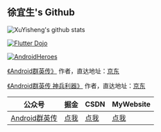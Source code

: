 ## 徐宜生's Github

![XuYisheng's github stats](https://github-readme-stats.vercel.app/api?username=xuyisheng&show_icons=true&theme=dracula)

[![Flutter Dojo](https://github-readme-stats.vercel.app/api/pin/?username=xuyisheng&repo=flutter_dojo)](https://github.com/xuyisheng/flutter_dojo)

[![AndroidHeroes](https://github-readme-stats.vercel.app/api/pin/?username=xuyisheng&repo=AndroidHeroes)](https://github.com/xuyisheng/AndroidHeroes)

[《Android群英传》](https://item.jd.com/11758334.html) 作者，直达地址：[京东](https://item.jd.com/11758334.html)

[《Android群英传 神兵利器》](https://item.jd.com/11948837.html) 作者，直达地址：[京东](https://item.jd.com/11948837.html)

| 公众号   | 掘金     |  CSDN   | MyWebsite
|---------|---------|---------|------
| [Android群英传]()  |  [点我](https://juejin.im/user/57de4f970bd1d00057f3646f/posts) |   [点我](https://blog.csdn.net/eclipsexys) | [点我](https://xuyisheng.top/)
